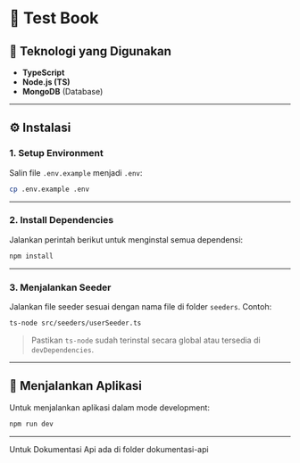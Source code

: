 # 📘 Test Book

## 🔧 Teknologi yang Digunakan

- **TypeScript**
- **Node.js (TS)**
- **MongoDB** (Database)

---

## ⚙️ Instalasi

### 1. Setup Environment

Salin file `.env.example` menjadi `.env`:

```bash
cp .env.example .env
```

---

### 2. Install Dependencies

Jalankan perintah berikut untuk menginstal semua dependensi:

```bash
npm install
```

---

### 3. Menjalankan Seeder

Jalankan file seeder sesuai dengan nama file di folder `seeders`. Contoh:

```bash
ts-node src/seeders/userSeeder.ts
```

> Pastikan `ts-node` sudah terinstal secara global atau tersedia di `devDependencies`.

---

## 🚀 Menjalankan Aplikasi

Untuk menjalankan aplikasi dalam mode development:

```bash
npm run dev
```

---

Untuk Dokumentasi Api ada di folder dokumentasi-api
```
